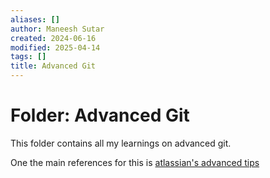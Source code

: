 ```yaml
---
aliases: []
author: Maneesh Sutar
created: 2024-06-16
modified: 2025-04-14
tags: []
title: Advanced Git
---
```


# Folder: Advanced Git

This folder contains all my learnings on advanced git.

One the main references for this is [atlassian's advanced tips](https://www.atlassian.com/git/tutorials/advanced-overview)
